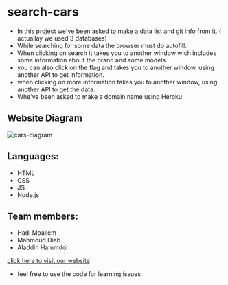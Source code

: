 # search-cars

- In this project we've been asked to make a data list and git info from it. ( actuallay we used 3 databases)
- While searching for some data the browser must do autofill.
- When clicking on search it takes you to another window wich includes some information about the brand and some models.
- you can also click on the flag and takes you to another window, using another API to get information.
- when clicking on more information takes you to another window, using another API to get the data.
- Whe've been asked to make a domain name using Heroku

## Website Diagram

![cars-diagram](https://user-images.githubusercontent.com/27367032/106864059-0f40c380-66d2-11eb-91b6-80f2bbdcf1f9.JPG)

## Languages:

- HTML
- CSS
- JS
- Node.js

## Team members:

- Hadi Moallem
- Mahmoud Diab
- Aladdin Hammdoi

[click here to visit our website](https://car-search-heruko.herokuapp.com/)

- feel free to use the code for learning issues
